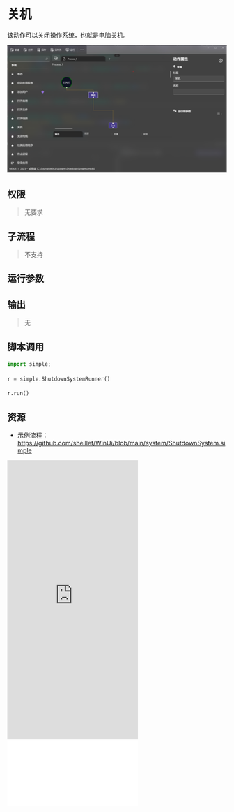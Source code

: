 # 关机 
该动作可以关闭操作系统，也就是电脑关机。

![ShutdownSystem](./images/09.png ':size=90%')
## 权限
> 无要求

## 子流程

> 不支持

## 运行参数


## 输出

> 无

## 脚本调用

```python
import simple;

r = simple.ShutdownSystemRunner()

r.run()
```

## 资源

* 示例流程：https://github.com/shelllet/WinUi/blob/main/system/ShutdownSystem.simple


<iframe type="text/html" height="640px" src="https://www.youtube.com/embed/jILoz5Ctq9w" frameborder="0"></iframe>

<iframe src="//player.bilibili.com/player.html?bvid=BV1Wm4y1J7vz&page=1&autoplay=0” height='640px' scrolling="no" frameborder="no" framespacing="0" allowfullscreen="true"></iframe>
